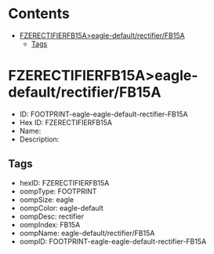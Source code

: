 



Contents
========

* [FZERECTIFIERFB15A>eagle-default/rectifier/FB15A](#fzerectifierfb15aeagle-defaultrectifierfb15a)
	* [Tags](#tags)

# FZERECTIFIERFB15A>eagle-default/rectifier/FB15A

- ID: FOOTPRINT-eagle-eagle-default-rectifier-FB15A
- Hex ID: FZERECTIFIERFB15A
- Name: 
- Description: 

## Tags

- hexID: FZERECTIFIERFB15A
- oompType: FOOTPRINT
- oompSize: eagle
- oompColor: eagle-default
- oompDesc: rectifier
- oompIndex: FB15A
- oompName: eagle-default/rectifier/FB15A
- oompID: FOOTPRINT-eagle-eagle-default-rectifier-FB15A
